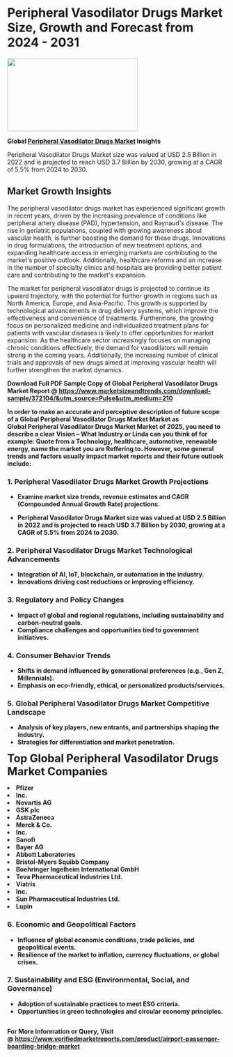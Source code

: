<H1>Peripheral Vasodilator Drugs Market Size, Growth and Forecast from 2024 - 2031</H1><img class="aligncenter size-medium wp-image-584254" src="https://thirdeyenews.in/wp-content/uploads/2024/09/Global-Market-Research-300x168.jpeg" alt="" width="300" height="168" /><p><strong>Global&nbsp;<a href="https://www.marketsizeandtrends.com/download-sample/372104/&amp;utm_source=Pulse&amp;utm_medium=210">Peripheral Vasodilator Drugs Market</a> Insights</strong></p><p>Peripheral Vasodilator Drugs Market size was valued at USD 2.5 Billion in 2022 and is projected to reach USD 3.7 Billion by 2030, growing at a CAGR of 5.5% from 2024 to 2030.</p><p><h2>Market Growth Insights</h2> <p>The peripheral vasodilator drugs market has experienced significant growth in recent years, driven by the increasing prevalence of conditions like peripheral artery disease (PAD), hypertension, and Raynaud's disease. The rise in geriatric populations, coupled with growing awareness about vascular health, is further boosting the demand for these drugs. Innovations in drug formulations, the introduction of new treatment options, and expanding healthcare access in emerging markets are contributing to the market's positive outlook. Additionally, healthcare reforms and an increase in the number of specialty clinics and hospitals are providing better patient care and contributing to the market's expansion.</p> <p><strong></strong></p> <p>The market for peripheral vasodilator drugs is projected to continue its upward trajectory, with the potential for further growth in regions such as North America, Europe, and Asia-Pacific. This growth is supported by technological advancements in drug delivery systems, which improve the effectiveness and convenience of treatments. Furthermore, the growing focus on personalized medicine and individualized treatment plans for patients with vascular diseases is likely to offer opportunities for market expansion. As the healthcare sector increasingly focuses on managing chronic conditions effectively, the demand for vasodilators will remain strong in the coming years. Additionally, the increasing number of clinical trials and approvals of new drugs aimed at improving vascular health will further strengthen the market dynamics. <p><strong></p><p><span class=""><strong>Download Full PDF Sample Copy of Global Peripheral Vasodilator Drugs Market Report</strong> @ <a href="https://www.marketsizeandtrends.com/download-sample/372104/&amp;utm_source=Pulse&amp;utm_medium=210" target="_blank">https://www.marketsizeandtrends.com/download-sample/372104/&amp;utm_source=Pulse&amp;utm_medium=210</a></span></p><p>In order to make an accurate and perceptive description of future scope of a Global&nbsp;Peripheral Vasodilator Drugs Market Market as Global&nbsp;Peripheral Vasodilator Drugs Market Market of 2025, you need to describe a clear Vision &ndash; What Industry or Linda can you think of for example: Quote from a Technology, healthcare, automotive, renewable energy, name the market you are Reffering to. However, some general trends and factors usually impact market reports and their future outlook include:</p><h3>1.&nbsp;<strong>Peripheral Vasodilator Drugs Market Growth Projections</strong></h3><ul><li>Examine market size trends, revenue estimates and CAGR (Compounded Annual Growth Rate) projections.</li><li><p>Peripheral Vasodilator Drugs Market size was valued at USD 2.5 Billion in 2022 and is projected to reach USD 3.7 Billion by 2030, growing at a CAGR of 5.5% from 2024 to 2030.</p></li></ul><h3>2.&nbsp;<strong>Peripheral Vasodilator Drugs Market Technological Advancements</strong></h3><ul><li>Integration of AI, IoT, blockchain, or automation in the industry.</li><li>Innovations driving cost reductions or improving efficiency.</li></ul><h3>3.&nbsp;<strong>Regulatory and Policy Changes</strong></h3><ul><li>Impact of global and regional regulations, including sustainability and carbon-neutral goals.</li><li>Compliance challenges and opportunities tied to government initiatives.</li></ul><h3>4.&nbsp;<strong>Consumer Behavior Trends</strong></h3><ul><li>Shifts in demand influenced by generational preferences (e.g., Gen Z, Millennials).</li><li>Emphasis on eco-friendly, ethical, or personalized products/services.</li></ul><h3>5.&nbsp;<strong>Global Peripheral Vasodilator Drugs Market Competitive Landscape</strong></h3><ul><li>Analysis of key players, new entrants, and partnerships shaping the industry.</li><li>Strategies for differentiation and market penetration.</li></ul><p data-pm-slice="1 1 []"><span style="color: inherit; font-family: inherit; font-size: 25px;">Top Global Peripheral Vasodilator Drugs Market Companies</span></p><div class="" data-test-id=""><p><li>Pfizer</li><li> Inc.</li><li> Novartis AG</li><li> GSK plc</li><li> AstraZeneca</li><li> Merck & Co.</li><li> Inc.</li><li> Sanofi</li><li> Bayer AG</li><li> Abbott Laboratories</li><li> Bristol-Myers Squibb Company</li><li> Boehringer Ingelheim International GmbH</li><li> Teva Pharmaceutical Industries Ltd.</li><li> Viatris</li><li> Inc.</li><li> Sun Pharmaceutical Industries Ltd.</li><li> Lupin</li></p></div><h3>6.&nbsp;<strong>Economic and Geopolitical Factors</strong></h3><ul><li>Influence of global economic conditions, trade policies, and geopolitical events.</li><li>Resilience of the market to inflation, currency fluctuations, or global crises.</li></ul><h3>7.&nbsp;<strong>Sustainability and ESG (Environmental, Social, and Governance)</strong></h3><ul><li>Adoption of sustainable practices to meet ESG criteria.</li><li>Opportunities in green technologies and circular economy principles.</li></ul><h2><strong style="font-size: 14px;">For More Information or Query, Visit @&nbsp;</strong><a style="background-color: #ffffff; font-size: 14px;" href="https://www.marketsizeandtrends.com/report/peripheral-vasodilator-drugs-market/" target="_blank">https://www.verifiedmarketreports.com/product/airport-passenger-boarding-bridge-market</a></h2>
